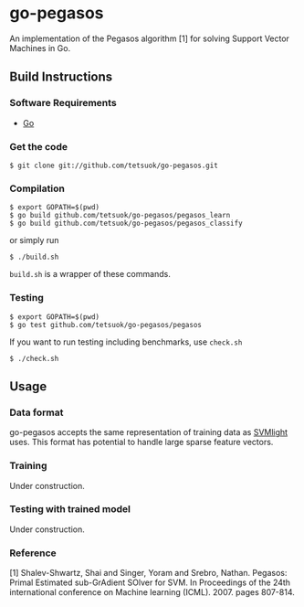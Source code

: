 go-pegasos
==========

An implementation of the Pegasos algorithm [1] for solving Support Vector Machines in Go.

Build Instructions
------------------

### Software Requirements ###

* [Go](http://golang.org/)

### Get the code ###

    $ git clone git://github.com/tetsuok/go-pegasos.git

### Compilation ###

    $ export GOPATH=$(pwd)
    $ go build github.com/tetsuok/go-pegasos/pegasos_learn
    $ go build github.com/tetsuok/go-pegasos/pegasos_classify

or simply run

    $ ./build.sh

`build.sh` is a wrapper of these commands.


### Testing ###

    $ export GOPATH=$(pwd)
    $ go test github.com/tetsuok/go-pegasos/pegasos

If you want to run testing including benchmarks, use `check.sh`

    $ ./check.sh


Usage
-----

### Data format ###

go-pegasos accepts the same representation of training data as
[SVMlight](http://svmlight.joachims.org/) uses. This format has
potential to handle large sparse feature vectors.

### Training ###

Under construction.

### Testing with trained model ###

Under construction.

### Reference ####

[1] Shalev-Shwartz, Shai and Singer, Yoram and Srebro,
Nathan. Pegasos: Primal Estimated sub-GrAdient SOlver for SVM.
In Proceedings of the 24th international conference on Machine learning
(ICML). 2007. pages 807-814.
